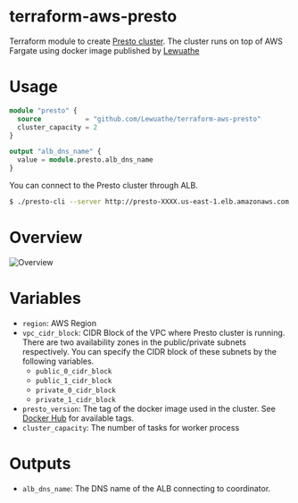 # terraform-aws-presto
Terraform module to create [Presto cluster](https://prestosql.io/). The cluster runs on top of AWS Fargate using docker image published by [Lewuathe](https://github.com/Lewuathe/docker-presto-cluster/)

# Usage

```terraform
module "presto" {
  source           = "github.com/Lewuathe/terraform-aws-presto"
  cluster_capacity = 2
}

output "alb_dns_name" {
  value = module.presto.alb_dns_name
}
```

You can connect to the Presto cluster through ALB.

```sh
$ ./presto-cli --server http://presto-XXXX.us-east-1.elb.amazonaws.com --catalog tpch --schema tiny
```

# Overview

![Overview](https://github.com/Lewuathe/terraform-aws-presto/blob/master/overview.png?raw=true)

# Variables

- `region`: AWS Region
- `vpc_cidr_block`: CIDR Block of the VPC where Presto cluster is running. There are two availability zones in the public/private subnets respectively. You can specify the CIDR block of these subnets by the following variables.
  - `public_0_cidr_block`
  - `public_1_cidr_block`
  - `private_0_cidr_block`
  - `private_1_cidr_block`
- `presto_version`: The tag of the docker image used in the cluster. See [Docker Hub](https://hub.docker.com/repository/docker/lewuathe/presto-base/tags) for available tags.
- `cluster_capacity`: The number of tasks for worker process

# Outputs

- `alb_dns_name`: The DNS name of the ALB connecting to coordinator.